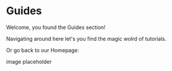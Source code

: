 # Guides

Welcome, you found the Guides section!

Navigating around here let's you find the magic wolrd of tutorials.

Or go back to our Homepage:

image placeholder